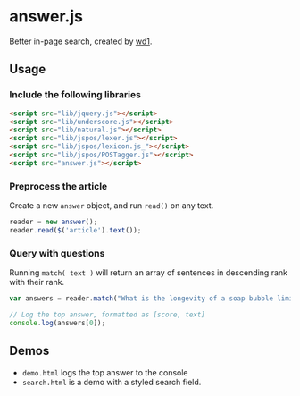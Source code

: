 answer.js
=========

Better in-page search, created by [wd1](http://github.com/wd1).

## Usage

### Include the following libraries
```html
<script src="lib/jquery.js"></script>
<script src="lib/underscore.js"></script>
<script src="lib/natural.js"></script>
<script src="lib/jspos/lexer.js"></script>
<script src="lib/jspos/lexicon.js_"></script>
<script src="lib/jspos/POSTagger.js"></script>
<script src="answer.js"></script>
```
### Preprocess the article
Create a new `answer` object, and run `read()` on any text.

```javascript
reader = new answer();
reader.read($('article').text());
```

### Query with questions
Running `match( text )` will return an array of sentences in descending rank with their rank.

```javascript
var answers = reader.match("What is the longevity of a soap bubble limited by?");

// Log the top answer, formatted as [score, text]
console.log(answers[0]);
```

## Demos

- `demo.html` logs the top answer to the console
- `search.html` is a demo with a styled search field.
